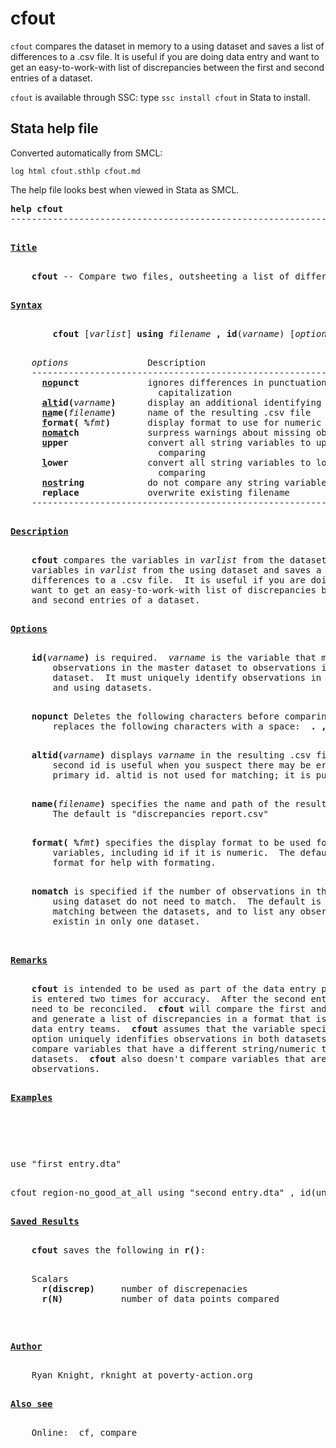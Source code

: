 cfout
=====

`cfout` compares the dataset in memory to a using dataset and saves a list of differences to a .csv file. It is useful if you are doing data entry and want to get an easy-to-work-with list of discrepancies between the first and second entries of a dataset.

`cfout` is available through SSC: type `ssc install cfout` in Stata to install.

Stata help file
---------------

Converted automatically from SMCL:

```
log html cfout.sthlp cfout.md
```

The help file looks best when viewed in Stata as SMCL.

<pre>
<b>help cfout</b>
-------------------------------------------------------------------------------
<p>
<b><u>Title</u></b>
<p>
    <b>cfout</b> -- Compare two files, outsheeting a list of differences
<p>
<b><u>Syntax</u></b>
<p>
        <b>cfout</b> [<i>varlist</i>]<b> using</b><i> filename</i> <b>, id</b>(<i>varname</i>) [<i>options</i>]
<p>
    <i>options</i>               Description
    -------------------------------------------------------------------------
      <b><u>nop</u></b><b>unct</b>             ignores differences in punctuation and
                            capitalization
      <b><u>alt</u></b><b>id(</b><i>varname</i><b>)</b>      display an additional identifying variable.
      <b><u>na</u></b><b>me(</b><i>filename</i><b>)</b>      name of the resulting .csv file
      <b><u>f</u></b><b>ormat(</b><i> </i><b>%</b><i>fmt</i><b>)</b>       display format to use for numeric variables
      <b><u>nomat</u></b><b>ch</b>             surpress warnings about missing observations
      <b><u>u</u></b><b>pper</b>               convert all string variables to upper case before
                            comparing
      <b><u>l</u></b><b>ower</b>               convert all string variables to lower case before
                            comparing
      <b><u>nos</u></b><b>tring</b>            do not compare any string variables
      <b>replace</b>             overwrite existing filename
    -------------------------------------------------------------------------
<p>
<b><u>Description</u></b>
<p>
    <b>cfout</b> compares the variables in <i>varlist</i> from the dataset in memory to the
    variables in <i>varlist</i> from the using dataset and saves a list of
    differences to a .csv file.  It is useful if you are doing data entry and
    want to get an easy-to-work-with list of discrepancies between the first
    and second entries of a dataset.
<p>
<b><u>Options</u></b>
<p>
    <b>id(</b><i>varname</i><b>)</b> is required.<i>  varname</i> is the variable that matches
        observations in the master dataset to observations in the using
        dataset.  It must uniquely identify observations in both the master
        and using datasets.
<p>
    <b>nopunct</b> Deletes the following characters before comparing:<b>  ! ? '</b> and
        replaces the following characters with a space:<b>  . , - / ;</b>
<p>
    <b>altid(</b><i>varname</i><b>)</b> displays<i> varname</i> in the resulting .csv file.  Displaying a
        second id is useful when you suspect there may be errors in the
        primary id. altid is not used for matching; it is purely cosmetic.
<p>
    <b>name(</b><i>filename</i><b>)</b> specifies the name and path of the resulting .csv file.
        The default is "discrepancies report.csv"
<p>
    <b>format(</b><i> </i><b>%</b><i>fmt</i><b>)</b> specifies the display format to be used for all numeric
        variables, including id if it is numeric.  The default is %9.0g.  See
        format for help with formating.
<p>
    <b>nomatch</b> is specified if the number of observations in the master and
        using dataset do not need to match.  The default is to assume 1:1
        matching between the datasets, and to list any observations that
        existin in only one dataset.
<p>

<b><u>Remarks</u></b>
<p>
    <b>cfout</b> is intended to be used as part of the data entry process when data
    is entered two times for accuracy.  After the second entry, the datasets
    need to be reconciled.<b>  cfout</b> will compare the first and second entries
    and generate a list of discrepancies in a format that is useful for the
    data entry teams.<b>  cfout</b> assumes that the variable specified in the id
    option uniquely idenfifies observations in both datasets.<b>  cfout</b> does not
    compare variables that have a different string/numeric type in both
    datasets.<b>  cfout</b> also doesn't compare variables that are different in all
    observations.
<p>
<b><u>Examples</u></b>
<p>
<p>
<p>
use "first entry.dta"
<p>
cfout region-no_good_at_all using "second entry.dta" , id(uniqueid)
<p>
<b><u>Saved Results</u></b>
<p>
    <b>cfout</b> saves the following in <b>r()</b>:
<p>
    Scalars
      <b>r(discrep)</b>     number of discrepenacies
      <b>r(N)</b>           number of data points compared
<p>
<p>
<b><u>Author</u></b>
<p>
    Ryan Knight, rknight at poverty-action.org
<p>
<b><u>Also see</u></b>
<p>
    Online:  cf, compare
<p>
</pre>
